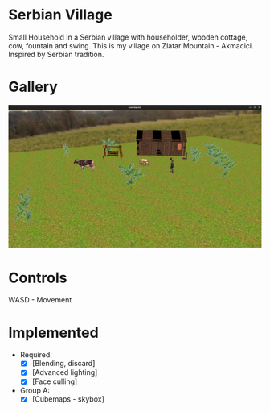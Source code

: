 # Serbian Village 
Small Household in a Serbian village with householder, wooden cottage, cow, fountain and swing.
This is my village on Zlatar Mountain - Akmacici.
Inspired by Serbian tradition.

# Gallery
![](gallery/village.png)
<br>

# Controls
WASD - Movement

# Implemented
- Required:
    - [x] [Blending, discard]
    - [x] [Advanced lighting]
    - [x] [Face culling]
- Group A:
    - [x] [Cubemaps - skybox]
